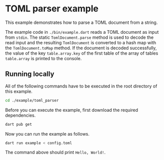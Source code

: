 # TOML parser example

This example demonstrates how to parse a TOML document from a string.

The example code in `./bin/example.dart` reads a TOML document as input from `stdin`.
The static `TomlDocument.parse` method is used to decode the read input and the resulting `TomlDocument` is converted to a hash map with the `TomlDocument.toMap` method.
If the document is decoded successfully, the value of the key `table.array.key` of the first table of the array of tables `table.array` is printed to the console.

## Running locally

All of the following commands have to be executed in the root directory of this example.

```bash
cd ./example/toml_parser
```

Before you can execute the example, first download the required dependencies.

```bash
dart pub get
```

Now you can run the example as follows.

```bash
dart run example < config.toml
```

The command above should print `Hello, World!`.
